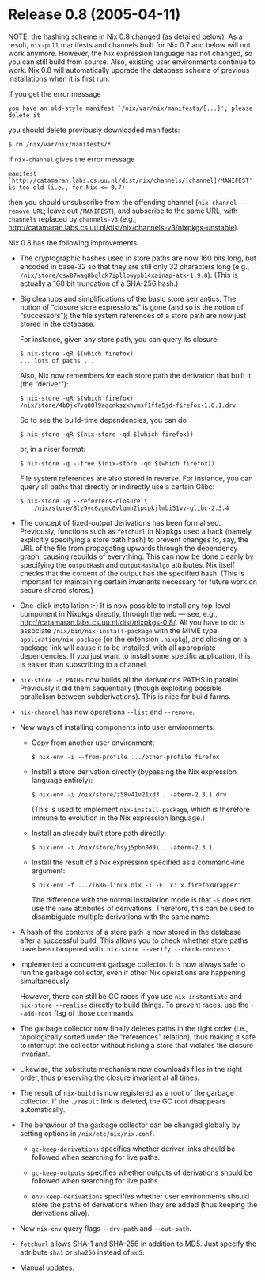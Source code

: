 # Release 0.8 (2005-04-11)

NOTE: the hashing scheme in Nix 0.8 changed (as detailed below). As a
result, `nix-pull` manifests and channels built for Nix 0.7 and below
will not work anymore. However, the Nix expression language has not
changed, so you can still build from source. Also, existing user
environments continue to work. Nix 0.8 will automatically upgrade the
database schema of previous installations when it is first run.

If you get the error message

    you have an old-style manifest `/nix/var/nix/manifests/[...]'; please
    delete it

you should delete previously downloaded manifests:

    $ rm /nix/var/nix/manifests/*

If `nix-channel` gives the error message

    manifest `http://catamaran.labs.cs.uu.nl/dist/nix/channels/[channel]/MANIFEST'
    is too old (i.e., for Nix <= 0.7)

then you should unsubscribe from the offending channel (`nix-channel
--remove
URL`; leave out `/MANIFEST`), and subscribe to the same URL, with
`channels` replaced by `channels-v3` (e.g.,
<http://catamaran.labs.cs.uu.nl/dist/nix/channels-v3/nixpkgs-unstable>).

Nix 0.8 has the following improvements:

  - The cryptographic hashes used in store paths are now 160 bits long,
    but encoded in base-32 so that they are still only 32 characters
    long (e.g.,
    `/nix/store/csw87wag8bqlqk7ipllbwypb14xainap-atk-1.9.0`). (This is
    actually a 160 bit truncation of a SHA-256 hash.)

  - Big cleanups and simplifications of the basic store semantics. The
    notion of “closure store expressions” is gone (and so is the notion
    of “successors”); the file system references of a store path are now
    just stored in the database.

    For instance, given any store path, you can query its closure:

        $ nix-store -qR $(which firefox)
        ... lots of paths ...

    Also, Nix now remembers for each store path the derivation that
    built it (the “deriver”):

        $ nix-store -qR $(which firefox)
        /nix/store/4b0jx7vq80l9aqcnkszxhymsf1ffa5jd-firefox-1.0.1.drv

    So to see the build-time dependencies, you can do

        $ nix-store -qR $(nix-store -qd $(which firefox))

    or, in a nicer format:

        $ nix-store -q --tree $(nix-store -qd $(which firefox))

    File system references are also stored in reverse. For instance, you
    can query all paths that directly or indirectly use a certain Glibc:

        $ nix-store -q --referrers-closure \
            /nix/store/8lz9yc6zgmc0vlqmn2ipcpkjlmbi51vv-glibc-2.3.4

  - The concept of fixed-output derivations has been formalised.
    Previously, functions such as `fetchurl` in Nixpkgs used a hack
    (namely, explicitly specifying a store path hash) to prevent changes
    to, say, the URL of the file from propagating upwards through the
    dependency graph, causing rebuilds of everything. This can now be
    done cleanly by specifying the `outputHash` and `outputHashAlgo`
    attributes. Nix itself checks that the content of the output has the
    specified hash. (This is important for maintaining certain
    invariants necessary for future work on secure shared stores.)

  - One-click installation :-) It is now possible to install any
    top-level component in Nixpkgs directly, through the web — see,
    e.g., <http://catamaran.labs.cs.uu.nl/dist/nixpkgs-0.8/>. All you
    have to do is associate `/nix/bin/nix-install-package` with the MIME
    type `application/nix-package` (or the extension `.nixpkg`), and
    clicking on a package link will cause it to be installed, with all
    appropriate dependencies. If you just want to install some specific
    application, this is easier than subscribing to a channel.

  - `nix-store -r
            PATHS` now builds all the derivations PATHS in parallel. Previously
    it did them sequentially (though exploiting possible parallelism
    between subderivations). This is nice for build farms.

  - `nix-channel` has new operations `--list` and `--remove`.

  - New ways of installing components into user environments:

      - Copy from another user environment:

            $ nix-env -i --from-profile .../other-profile firefox

      - Install a store derivation directly (bypassing the Nix
        expression language entirely):

            $ nix-env -i /nix/store/z58v41v21xd3...-aterm-2.3.1.drv

        (This is used to implement `nix-install-package`, which is
        therefore immune to evolution in the Nix expression language.)

      - Install an already built store path directly:

            $ nix-env -i /nix/store/hsyj5pbn0d9i...-aterm-2.3.1

      - Install the result of a Nix expression specified as a
        command-line argument:

            $ nix-env -f .../i686-linux.nix -i -E 'x: x.firefoxWrapper'

        The difference with the normal installation mode is that `-E`
        does not use the `name` attributes of derivations. Therefore,
        this can be used to disambiguate multiple derivations with the
        same name.

  - A hash of the contents of a store path is now stored in the database
    after a successful build. This allows you to check whether store
    paths have been tampered with: `nix-store
            --verify --check-contents`.

  - Implemented a concurrent garbage collector. It is now always safe to
    run the garbage collector, even if other Nix operations are
    happening simultaneously.

    However, there can still be GC races if you use `nix-instantiate`
    and `nix-store
                    --realise` directly to build things. To prevent races, use the
    `--add-root` flag of those commands.

  - The garbage collector now finally deletes paths in the right order
    (i.e., topologically sorted under the “references” relation), thus
    making it safe to interrupt the collector without risking a store
    that violates the closure invariant.

  - Likewise, the substitute mechanism now downloads files in the right
    order, thus preserving the closure invariant at all times.

  - The result of `nix-build` is now registered as a root of the garbage
    collector. If the `./result` link is deleted, the GC root disappears
    automatically.

  - The behaviour of the garbage collector can be changed globally by
    setting options in `/nix/etc/nix/nix.conf`.

      - `gc-keep-derivations` specifies whether deriver links should be
        followed when searching for live paths.

      - `gc-keep-outputs` specifies whether outputs of derivations
        should be followed when searching for live paths.

      - `env-keep-derivations` specifies whether user environments
        should store the paths of derivations when they are added (thus
        keeping the derivations alive).

  - New `nix-env` query flags `--drv-path` and `--out-path`.

  - `fetchurl` allows SHA-1 and SHA-256 in addition to MD5. Just specify
    the attribute `sha1` or `sha256` instead of `md5`.

  - Manual updates.

